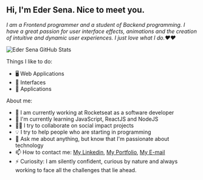 ## Hi, I'm Eder Sena. Nice to meet you.

*I am a Frontend programmer and a student of Backend programming. I have a great passion for user interface effects, animations and the creation of intuitive and dynamic user experiences. I just love what I do.❤️❤️*

![Eder Sena GitHub Stats](https://github-readme-stats.anuraghazra1.vercel.app/api?username=ederusena&show_icons=true&hide_border=true)

Things I like to do:

- 🖥 Web Applications
- 🎨 Interfaces
- 📱 Applications

About me:

- 🔭 I am currently working at Rocketseat as a software developer
- 🌱 I'm currently learning JavaScript, ReactJS and NodeJS
- ✊🏽 I try to collaborate on social impact projects
- 💡 I try to help people who are starting in programming
- 💬 Ask me about anything, but know that I'm passionate about technology
- 📫 How to contact me: [My Linkedin](https://www.linkedin.com/in/gabrieldejesuss), [My Portfolio](https://www.gabrieldesenvolvedor.com), [My E-mail](devgabrieldejesus@gmail.com)
- ⚡ Curiosity: I am silently confident, curious by nature and always working to face all the challenges that lie ahead.
